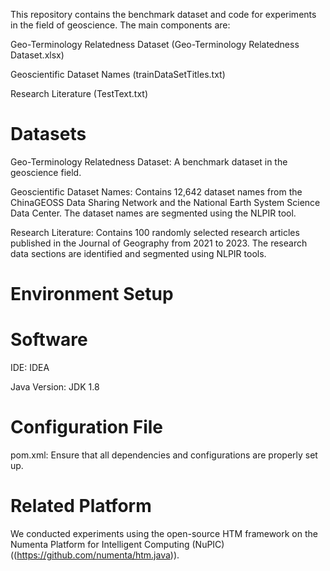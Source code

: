 This repository contains the benchmark dataset and code for experiments in the field of geoscience. The main components are:

Geo-Terminology Relatedness Dataset (Geo-Terminology Relatedness Dataset.xlsx)

Geoscientific Dataset Names (trainDataSetTitles.txt)

Research Literature (TestText.txt)


# Datasets
Geo-Terminology Relatedness Dataset: A benchmark dataset in the geoscience field.

Geoscientific Dataset Names: Contains 12,642 dataset names from the ChinaGEOSS Data Sharing Network and the National Earth System Science Data Center. The dataset names are segmented using the NLPIR tool.

Research Literature: Contains 100 randomly selected research articles published in the Journal of Geography from 2021 to 2023. The research data sections are identified and segmented using NLPIR tools.

# Environment Setup
# Software
IDE: IDEA

Java Version: JDK 1.8

# Configuration File
pom.xml: Ensure that all dependencies and configurations are properly set up.

# Related Platform
We conducted experiments using the open-source HTM framework on the Numenta Platform for Intelligent Computing (NuPIC) ((https://github.com/numenta/htm.java)).
